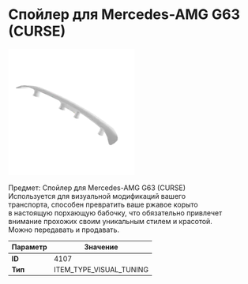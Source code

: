 # Спойлер для Mercedes-AMG G63 (CURSE)

![Item Image](../img/4107.webp?raw=true)

Предмет: Спойлер для Mercedes-AMG G63 (CURSE)<br>Используется для визуальной модификаций вашего<br>транспорта, способен превратить ваше ржавое корыто<br>в настоящую порхающую бабочку, что обязательно привлечет<br>внимание прохожих своим уникальным стилем и красотой.<br>Можно передавать и продавать.


| Параметр | Значение |
|----------|----------|
| **ID** | 4107 |
| **Тип** | ITEM_TYPE_VISUAL_TUNING |

